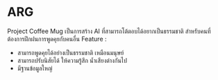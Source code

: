 # ARG
Project Coffee Mug เป็นการสร้าง AI ที่สามารถโต้ตอบได้อยากเป็นธรรมชาติ สำหรับคนที่ต้องการฝึกฝนการพูดคุยกับคนอื่น
Feature :
- สามารถพูดคุยได้อย่างเป็นธรรมชาติ เหมือนมนุษย์
- สามารถปรับนิสัยได้ ให้ความรู้สึก น้ำเสียงต่างกันไป
- มีฐานข้อมูลใหญ่
